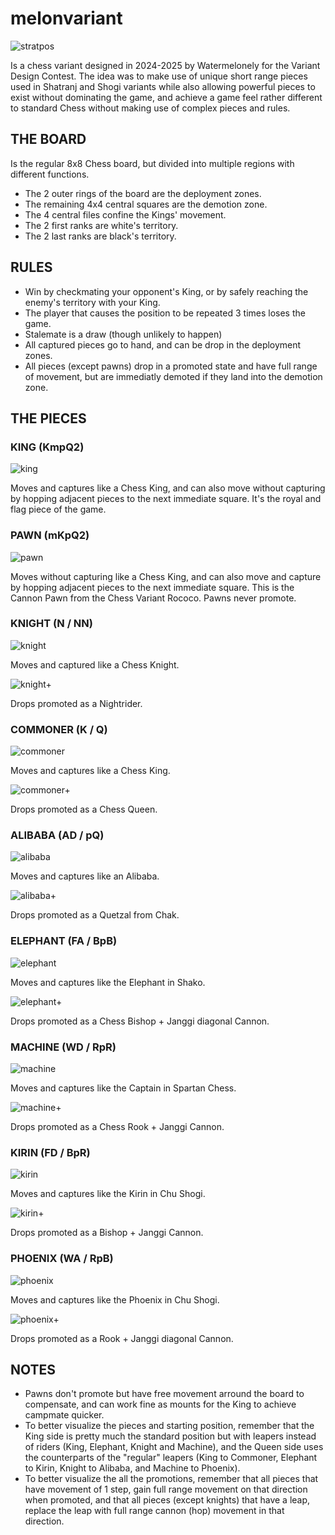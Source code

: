 # melonvariant

![stratpos](../static/images/MelonvariantGuide/startpos.webp)

Is a chess variant designed in 2024-2025 by Watermelonely for the Variant Design Contest.
The idea was to make use of unique short range pieces used in Shatranj and Shogi variants while also allowing powerful pieces to exist without dominating the game, and achieve a game feel rather different to standard Chess without making use of complex pieces and rules.

## THE BOARD

Is the regular 8x8 Chess board, but divided into multiple regions with different functions.
- The 2 outer rings of the board are the deployment zones.
- The remaining 4x4 central squares are the demotion zone.
- The 4 central files confine the Kings' movement.
- The 2 first ranks are white's territory.
- The 2 last ranks are black's territory.

## RULES

- Win by checkmating your opponent's King, or by safely reaching the enemy's territory with your King.
- The player that causes the position to be repeated 3 times loses the game.
- Stalemate is a draw (though unlikely to happen)
- All captured pieces go to hand, and can be drop in the deployment zones.
- All pieces (except pawns) drop in a promoted state and have full range of movement, but are immediatly demoted if they land into the demotion zone.

## THE PIECES

### KING (KmpQ2)

![king](../static/images/MelonvariantGuide/king.webp)

Moves and captures like a Chess King, and can also move without capturing by hopping adjacent pieces to the next immediate square.
It's the royal and flag piece of the game.

### PAWN (mKpQ2)

![pawn](../static/images/MelonvariantGuide/pawn.webp)

Moves without capturing like a Chess King, and can also move and capture by hopping adjacent pieces to the next immediate square. This is the Cannon Pawn from the Chess Variant Rococo.
Pawns never promote.

### KNIGHT (N / NN)

![knight](../static/images/MelonvariantGuide/knight.webp)

Moves and captured like a Chess Knight.

![knight+](../static/images/MelonvariantGuide/knight+.webp)

Drops promoted as a Nightrider.

### COMMONER (K / Q)

![commoner](../static/images/MelonvariantGuide/commoner.webp)

Moves and captures like a Chess King.

![commoner+](../static/images/MelonvariantGuide/commoner+.webp)

Drops promoted as a Chess Queen.

### ALIBABA (AD / pQ)

![alibaba](../static/images/MelonvariantGuide/alibaba.webp)

Moves and captures like an Alibaba.

![alibaba+](../static/images/MelonvariantGuide/alibaba+.webp)

Drops promoted as a Quetzal from Chak.

### ELEPHANT (FA / BpB)

![elephant](../static/images/MelonvariantGuide/elephant.webp)

Moves and captures like the Elephant in Shako.

![elephant+](../static/images/MelonvariantGuide/elephant+.webp)

Drops promoted as a Chess Bishop + Janggi diagonal Cannon.

### MACHINE (WD / RpR)

![machine](../static/images/MelonvariantGuide/machine.webp)

Moves and captures like the Captain in Spartan Chess.

![machine+](../static/images/MelonvariantGuide/machine+.webp)

Drops promoted as a Chess Rook + Janggi Cannon.

### KIRIN (FD / BpR)

![kirin](../static/images/MelonvariantGuide/kirin.webp)

Moves and captures like the Kirin in Chu Shogi.

![kirin+](../static/images/MelonvariantGuide/kirin+.webp)

Drops promoted as a Bishop + Janggi Cannon.

### PHOENIX (WA / RpB)

![phoenix](../static/images/MelonvariantGuide/phoenix.webp)

Moves and captures like the Phoenix in Chu Shogi.

![phoenix+](../static/images/MelonvariantGuide/phoenix+.webp)

Drops promoted as a Rook + Janggi diagonal Cannon.

## NOTES

- Pawns don't promote but have free movement arround the board to compensate, and can work fine as mounts for the King to achieve campmate quicker.
- To better visualize the pieces and starting position, remember that the King side is pretty much the standard position but with leapers instead of riders (King, Elephant, Knight and Machine), and the Queen side uses the counterparts of the "regular" leapers (King to Commoner, Elephant to Kirin, Knight to Alibaba, and Machine to Phoenix).
- To better visualize the all the promotions, remember that all pieces that have movement of 1 step, gain full range movement on that direction when promoted, and that all pieces (except knights) that have a leap, replace the leap with full range cannon (hop) movement in that direction.
